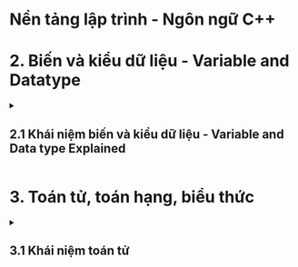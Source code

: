 # Nền tảng lập trình - Ngôn ngữ C++
<summary>
  <h1>2. Biến và kiểu dữ liệu - Variable and Datatype </h2>
</summary>
<details>
  <summary>
    <h2>2.1 Khái niệm biến và kiểu dữ liệu - Variable and Data type Explained </h2>
  </summary>
  <h3>Biến là:</h3>
  - Đối tượng chiếm một vùng nhớ xác định
  - Dùng để lưu trữ giá trị nào đó
  <h3>Variable Explained:</h3>
  - abc
  <h3>Kiểu dữ liệu là:</h3>
  - Tập hợp của các loại giá trị mà có thể khởi tạo cho một biến 
  <h3>Data type exlained:</h3>
  - abc
</details>

<summary>
  <h1>3. Toán tử, toán hạng, biểu thức</h1>
</summary>
<details>
  <summary>
    <h2>3.1 Khái niệm toán tử</h2>
  </summary>
  <h3>Nội dung chính:</h3>
  <details>
  - Ta có Variable là sự biến đổi giá trị của các biến
  - Nó thông qua các phép toán(+,-,*,/,...): được gọi là Operator(toán tử)
  - Nếu các Operator đứng đơn lẻ thì không có ý nghĩa gì cả
  - Chúng cần có các Variable hoặc các con số đứng cùng, được gọi là Operand(toán hạng)
  - Lúc này chúng đứng cùng nhau(Operator, Operand) ta có được Expression(biểu thức)
  </details>  
</details>

